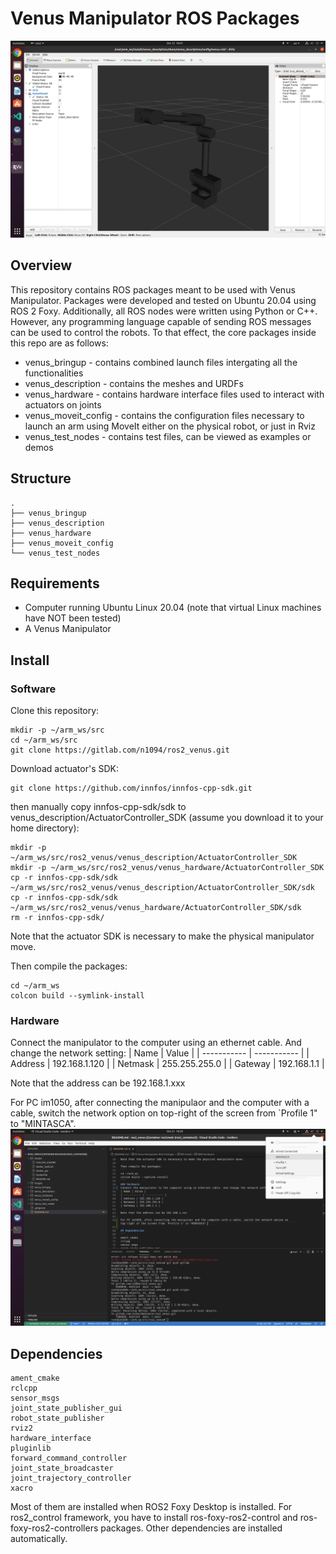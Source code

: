 # Venus Manipulator ROS Packages

![](images/main_overview.png)

## Overview
This repository contains ROS packages meant to be used with Venus Manipulator. Packages were developed and tested on Ubuntu 20.04 using ROS 2 Foxy. Additionally, all ROS nodes were written using Python or C++. However, any programming language capable of sending ROS messages can be used to control the robots. To that effect, the core packages inside this repo are as follows:

- venus_bringup - contains combined launch files intergating all the functionalities
- venus_description - contains the meshes and URDFs
- venus_hardware - contains hardware interface files used to interact with actuators on joints
- venus_moveit_config - contains the configuration files necessary to launch an arm using MoveIt either on the physical robot, or just in Rviz
- venus_test_nodes - contains test files, can be viewed as examples or demos

## Structure
```
.
├── venus_bringup
├── venus_description
├── venus_hardware
├── venus_moveit_config
└── venus_test_nodes
```

## Requirements
- Computer running Ubuntu Linux 20.04 (note that virtual Linux machines have NOT been tested)
- A Venus Manipulator

## Install
### Software
Clone this repository:
```
mkdir -p ~/arm_ws/src
cd ~/arm_ws/src
git clone https://gitlab.com/n1094/ros2_venus.git
```
Download actuator's SDK:
```
git clone https://github.com/innfos/innfos-cpp-sdk.git
```
then manually copy innfos-cpp-sdk/sdk to venus_description/ActuatorController_SDK (assume you download it to your home directory):
```
mkdir -p ~/arm_ws/src/ros2_venus/venus_description/ActuatorController_SDK
mkdir -p ~/arm_ws/src/ros2_venus/venus_hardware/ActuatorController_SDK
cp -r innfos-cpp-sdk/sdk ~/arm_ws/src/ros2_venus/venus_description/ActuatorController_SDK/sdk
cp -r innfos-cpp-sdk/sdk ~/arm_ws/src/ros2_venus/venus_hardware/ActuatorController_SDK/sdk
rm -r innfos-cpp-sdk/
```

Note that the actuator SDK is necessary to make the physical manipulator move.

Then compile the packages:
```
cd ~/arm_ws
colcon build --symlink-install
```
### Hardware
Connect the manipulator to the computer using an ethernet cable. And change the network setting:
| Name | Value |
| ----------- | ----------- |
| Address | 192.168.1.120 |
| Netmask | 255.255.255.0 |
| Gateway | 192.168.1.1 |

Note that the address can be 192.168.1.xxx

For PC im1050, after connecting the manipulaor and the computer with a cable, switch the network option on top-right of the screen from `Profile 1" to "MINTASCA".
![](images/network.png)

## Dependencies
```
ament_cmake
rclcpp
sensor_msgs
joint_state_publisher_gui
robot_state_publisher
rviz2
hardware_interface
pluginlib
forward_command_controller
joint_state_broadcaster
joint_trajectory_controller
xacro
```
Most of them are installed when ROS2 Foxy Desktop is installed. For ros2_control framework, you have to install ros-foxy-ros2-control and ros-foxy-ros2-controllers packages. Other dependencies are installed automatically.
